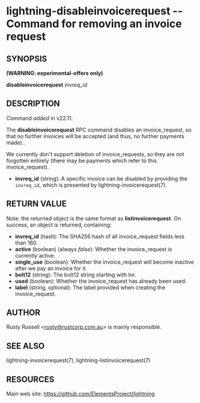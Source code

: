 lightning-disableinvoicerequest -- Command for removing an invoice request
==========================================================================

SYNOPSIS
--------

**(WARNING: experimental-offers only)**

**disableinvoicerequest** *invreq\_id* 

DESCRIPTION
-----------

Command *added* in v22.11.

The **disableinvoicerequest** RPC command disables an invoice\_request, so that no further invoices will be accepted (and thus, no further payments made)..

We currently don't support deletion of invoice\_requests, so they are not forgotten entirely (there may be payments which refer to this invoice\_request).

- **invreq\_id** (string): A specific invoice can be disabled by providing the `invreq_id`, which is presented by lightning-invoicerequest(7).

RETURN VALUE
------------

Note: the returned object is the same format as **listinvoicerequest**.
On success, an object is returned, containing:

- **invreq\_id** (hash): The SHA256 hash of all invoice\_request fields less than 160.
- **active** (boolean) (always *false*): Whether the invoice\_request is currently active.
- **single\_use** (boolean): Whether the invoice\_request will become inactive after we pay an invoice for it.
- **bolt12** (string): The bolt12 string starting with lnr.
- **used** (boolean): Whether the invoice\_request has already been used.
- **label** (string, optional): The label provided when creating the invoice\_request.

AUTHOR
------

Rusty Russell <<rusty@rustcorp.com.au>> is mainly responsible.

SEE ALSO
--------

lightning-invoicerequest(7), lightning-listinvoicerequest(7)

RESOURCES
---------

Main web site: <https://github.com/ElementsProject/lightning>
